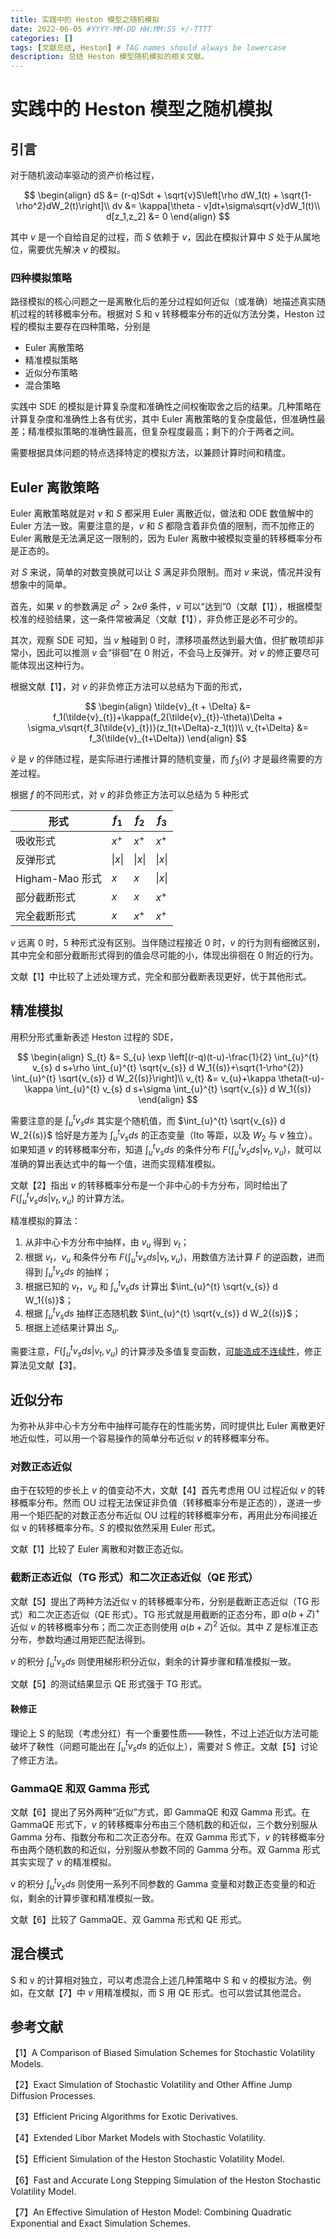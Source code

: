 ```yaml
---
title: 实践中的 Heston 模型之随机模拟
date: 2022-06-05 #YYYY-MM-DD HH:MM:SS +/-TTTT
categories: []
tags: [文献总结, Heston] # TAG names should always be lowercase
description: 总结 Heston 模型随机模拟的相关文献。
---
```


# 实践中的 Heston 模型之随机模拟

## 引言

对于随机波动率驱动的资产价格过程，

$$
\begin{align}
dS &= (r-q)Sdt + \sqrt{v}S\left[\rho dW_1(t) + \sqrt{1-\rho^2}dW_2(t)\right]\\
dv &= \kappa[\theta - v]dt+\sigma\sqrt{v}dW_1(t)\\
d[z_1,z_2] &= 0
\end{align}
$$

其中 $v$ 是一个自给自足的过程，而 $S$ 依赖于 $v$，因此在模拟计算中 $S$ 处于从属地位，需要优先解决 $v$ 的模拟。

### 四种模拟策略

路径模拟的核心问题之一是离散化后的差分过程如何近似（或准确）地描述真实随机过程的转移概率分布。根据对 S 和 v 转移概率分布的近似方法分类，Heston 过程的模拟主要存在四种策略，分别是
* Euler 离散策略
* 精准模拟策略
* 近似分布策略
* 混合策略

实践中 SDE 的模拟是计算复杂度和准确性之间权衡取舍之后的结果。几种策略在计算复杂度和准确性上各有优劣，其中 Euler 离散策略的复杂度最低，但准确性最差；精准模拟策略的准确性最高，但复杂程度最高；剩下的介于两者之间。

需要根据具体问题的特点选择特定的模拟方法，以兼顾计算时间和精度。

## Euler 离散策略

Euler 离散策略就是对 $v$ 和 $S$ 都采用 Euler 离散近似，做法和 ODE 数值解中的 Euler 方法一致。需要注意的是，$v$ 和 $S$ 都隐含着非负值的限制，而不加修正的 Euler 离散是无法满足这一限制的，因为 Euler 离散中被模拟变量的转移概率分布是正态的。

对 $S$ 来说，简单的对数变换就可以让 $S$ 满足非负限制。而对 $v$ 来说，情况并没有想象中的简单。

首先，如果 $v$ 的参数满足 $\sigma^2 > 2\kappa\theta$ 条件，$v$ 可以“达到”0（文献【1】），根据模型校准的经验结果，这一条件常被满足（文献【1】），非负修正是必不可少的。

其次，观察 SDE 可知，当 $v$ 触碰到 0 时，漂移项虽然达到最大值，但扩散项却非常小，因此可以推测 $v$ 会“徘徊”在 0 附近，不会马上反弹开。对 $v$ 的修正要尽可能体现出这种行为。

根据文献【1】，对 $v$ 的非负修正方法可以总结为下面的形式，

$$
\begin{align}
\tilde{v}_{t + \Delta} &= f_1(\tilde{v}_{t})+\kappa(f_2(\tilde{v}_{t})-\theta)\Delta + \sigma_v\sqrt{f_3(\tilde{v}_{t})}(z_1(t+\Delta)-z_1(t))\\
v_{t+\Delta} &= f_3(\tilde{v}_{t+\Delta})
\end{align}
$$

$\tilde{v}$ 是 $v$ 的伴随过程，是实际进行递推计算的随机变量，而 $f_3(\tilde{v})$ 才是最终需要的方差过程。

根据 $f$ 的不同形式，对 $v$ 的非负修正方法可以总结为 5 种形式

|形式|$f_1$|$f_2$|$f_3$|
|---|---|---|---|
|吸收形式|$x^+$|$x^+$|$x^+$|
|反弹形式|$\|x\|$|$\|x\|$|$\|x\|$|
|Higham-Mao 形式|$x$|$x$|$\|x\|$|
|部分截断形式|$x$|$x$|$x^+$|
|完全截断形式|$x$|$x^+$|$x^+$|

$v$ 远离 0 时，5 种形式没有区别。当伴随过程接近 0 时，$v$ 的行为则有细微区别，其中完全和部分截断形式得到的值会尽可能的小，体现出徘徊在 0 附近的行为。

文献【1】中比较了上述处理方式，完全和部分截断表现更好，优于其他形式。

## 精准模拟

用积分形式重新表述 Heston 过程的 SDE，

$$
\begin{align}
S_{t} &= S_{u} \exp \left[(r-q)(t-u)-\frac{1}{2} \int_{u}^{t} v_{s} d s+\rho \int_{u}^{t} \sqrt{v_{s}} d W_1{(s)}+\sqrt{1-\rho^{2}} \int_{u}^{t} \sqrt{v_{s}} d W_2{(s)}\right]\\
v_{t} &= v_{u}+\kappa \theta(t-u)-\kappa \int_{u}^{t} v_{s} d s+\sigma \int_{u}^{t} \sqrt{v_{s}} d W_1{(s)}
\end{align}
$$

需要注意的是 $\int_{u}^{t} v_{s} d s$ 其实是个随机值，而 $\int_{u}^{t} \sqrt{v_{s}} d W_2{(s)}$ 恰好是方差为 $\int_{u}^{t} v_{s} d s$ 的正态变量（Ito 等距，以及 $W_2$ 与 $v$ 独立）。如果知道 $v$ 的转移概率分布，知道 $\int_{u}^{t} v_{s} d s$ 的条件分布 $F(\int_{u}^{t} v_{s} d s|v_t,v_u)$，就可以准确的算出表达式中的每一个值，进而实现精准模拟。

文献【2】指出 $v$ 的转移概率分布是一个非中心的卡方分布，同时给出了 $F(\int_{u}^{t} v_{s} d s|v_t,v_u)$ 的计算方法。

精准模拟的算法：
1. 从非中心卡方分布中抽样，由 $v_u$ 得到 $v_t$；
2. 根据 $v_t$，$v_u$ 和条件分布 $F(\int_{u}^{t} v_{s} d s|v_t,v_u)$，用数值方法计算 $F$ 的逆函数，进而得到 $\int_{u}^{t} v_{s} d s$ 的抽样；
3. 根据已知的 $v_t$，$v_u$ 和 $\int_{u}^{t} v_{s} ds$ 计算出 $\int_{u}^{t} \sqrt{v_{s}} d W_1{(s)}$；
3. 根据 $\int_{u}^{t} v_{s} ds$ 抽样正态随机数 $\int_{u}^{t} \sqrt{v_{s}} d W_2{(s)}$；
3. 根据上述结果计算出 $S_u$.

需要注意，$F(\int_{u}^{t} v_{s} d s|v_t,v_u)$ 的计算涉及多值复变函数，[可能造成不连续性](https://xuruilong100.github.io/posts/%E5%AE%9E%E8%B7%B5%E4%B8%AD%E7%9A%84-Heston-%E6%A8%A1%E5%9E%8B%E4%B9%8B%E5%8D%8A%E8%A7%A3%E6%9E%90%E8%A7%A3/)，修正算法见文献【3】。

## 近似分布

为弥补从非中心卡方分布中抽样可能存在的性能劣势，同时提供比 Euler 离散更好地近似性，可以用一个容易操作的简单分布近似 $v$ 的转移概率分布。

### 对数正态近似

由于在较短的步长上 $v$ 的值变动不大，文献【4】首先考虑用 OU 过程近似 $v$ 的转移概率分布。然而 OU 过程无法保证非负值（转移概率分布是正态的），遂进一步用一个矩匹配的对数正态分布近似 OU 过程的转移概率分布，再用此分布间接近似 v 的转移概率分布。$S$ 的模拟依然采用 Euler 形式。

文献【1】比较了 Euler 离散和对数正态近似。

### 截断正态近似（TG 形式）和二次正态近似（QE 形式）

文献【5】提出了两种方法近似 v 的转移概率分布，分别是截断正态近似（TG 形式）和二次正态近似（QE 形式）。TG 形式就是用截断的正态分布，即 $a(b+Z)^+$ 近似 $v$ 的转移概率分布；而二次正态则使用 $a(b+Z)^2$ 近似。其中 $Z$ 是标准正态分布，参数均通过用矩匹配法得到。

$v$ 的积分 $\int_{u}^{t} v_{s} ds$ 则使用梯形积分近似，剩余的计算步骤和精准模拟一致。

文献【5】的测试结果显示 QE 形式强于 TG 形式。

#### 鞅修正

理论上 S 的贴现（考虑分红）有一个重要性质——鞅性，不过上述近似方法可能破坏了鞅性（问题可能出在 $\int_{u}^{t} v_{s} ds$ 的近似上），需要对 S 修正。文献【5】讨论了修正方法。

### GammaQE 和双 Gamma 形式

文献【6】提出了另外两种“近似”方式，即 GammaQE 和双 Gamma 形式。在 GammaQE 形式下，$v$ 的转移概率分布由三个随机数的和近似，三个数分别服从 Gamma 分布、指数分布和二次正态分布。在双 Gamma 形式下，$v$ 的转移概率分布由两个随机数的和近似，分别服从参数不同的 Gamma 分布。双 Gamma 形式其实实现了 $v$ 的精准模拟。

v 的积分 $\int_{u}^{t} v_{s} ds$ 则使用一系列不同参数的 Gamma 变量和对数正态变量的和近似，剩余的计算步骤和精准模拟一致。

文献【6】比较了 GammaQE、双 Gamma 形式和 QE 形式。

## 混合模式

S 和 v 的计算相对独立，可以考虑混合上述几种策略中 S 和 v 的模拟方法。例如，在文献【7】中 $v$ 用精准模拟，而 S 用 QE 形式。也可以尝试其他混合。

## 参考文献

【1】A Comparison of Biased Simulation Schemes for Stochastic Volatility Models.

【2】Exact Simulation of Stochastic Volatility and Other Affine Jump Diffusion Processes.

【3】Efficient Pricing Algorithms for Exotic Derivatives.

【4】Extended Libor Market Models with Stochastic Volatility.

【5】Efficient Simulation of the Heston Stochastic Volatility Model.

【6】Fast and Accurate Long Stepping Simulation of the Heston Stochastic Volatility Model.

【7】An Effective Simulation of Heston Model: Combining Quadratic Exponential and Exact Simulation Schemes.